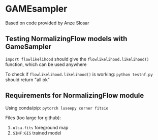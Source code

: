 # GAMEsampler

Based on code provided by Anze Slosar

## Testing NormalizingFlow models with GameSampler

`import flowlikelihood` should give the `flowlikelihood.likelihood()` function, which can be used anywhere

To check if `flowlikelihood.likelihood()` is working:
`python testnf.py` should return "all ok"

## Requirements for NormalizingFlow module

Using conda/pip: `pytorch luseepy corner fitsio`

Files (too large for github): 
1. `ulsa.fits` foreground map
2. `SINF:GIS` trained model





